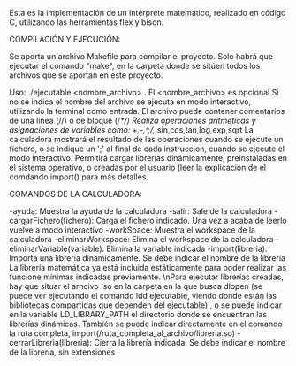 Esta es la implementación de un intérprete matemático, realizado en código C, utilizando las herramientas flex y bison. 

COMPILACIÓN Y EJECUCIÓN: 

Se aporta un archivo Makefile para compilar el proyecto. Solo habrá que ejecutar el comando "make", en la carpeta donde se sitúen todos los archivos que se aportan en este proyecto. 

Uso: ./ejecutable <nombre_archivo> . El <nombre_archivo> es opcional
Si no se indica el nombre del archivo se ejecuta en modo interactivo, utilizando la terminal como entrada. 
El archivo puede contener comentarios de una linea (//) o de bloque (/*\*/) 
Realiza operaciones aritmeticas y asignaciones de variables como: 
+,-,^,/,*,sin,cos,tan,log,exp,sqrt
La calculadora mostrará el resultado de las operaciones cuando se ejecute un fichero, o se indique un 
';' al final de cada instruccion, cuando se ejecute el modo interactivo. 
Permitirá cargar librerías dinámicamente, preinstaladas en el sistema operativo, o creadas por el usuario (leer la explicación de el comdando import() para más detalles. 


COMANDOS DE LA CALCULADORA:


-ayuda: Muestra la ayuda de la calculadora
-salir: Sale de la calculadora
-cargarFichero(fichero): Carga el fichero indicado. Una vez a acaba de leerlo vuelve a modo interactivo
-workSpace: Muestra el workspace de la calculadora
-eliminarWorkspace: Elimina el workspace de la calculadora
-eliminarVariable(variable): Elimina la variable indicada
-import(libreria): Importa una libreria dinamicamente. Se debe indicar el nombre de la libreria
La librería matemática ya está incluida estáticamente para poder realizar las funcione mínimas indicadas
previamente. \nPara ejecutar librerías creadas, hay que situar el arhcivo .so en la carpeta en la que busca dlopen (se puede 
ver ejecutando el comando ldd ejecutable, viendo donde están las bibliotecas compartidas que dependen del ejecutable)
, o se puede indicar en la variable LD_LIBRARY_PATH el directorio donde se encuentran las librerías dinámicas. También se puede indicar
directamente en el comando la ruta completa, import(/ruta_completa_al_archivo/libreria.so)
-cerrarLibreria(libreria): Cierra la librería indicada. Se debe indicar el nombre de la librería, sin extensiones
